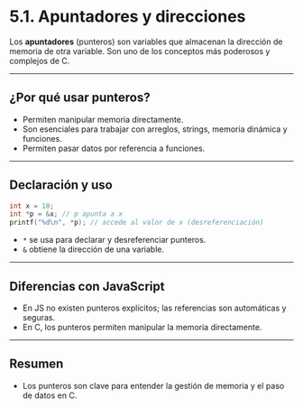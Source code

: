 # 5.1. Apuntadores y direcciones

Los **apuntadores** (punteros) son variables que almacenan la dirección de memoria de otra variable. Son uno de los conceptos más poderosos y complejos de C.

---

## ¿Por qué usar punteros?

- Permiten manipular memoria directamente.
- Son esenciales para trabajar con arreglos, strings, memoria dinámica y funciones.
- Permiten pasar datos por referencia a funciones.

---

## Declaración y uso

```c
int x = 10;
int *p = &x; // p apunta a x
printf("%d\n", *p); // accede al valor de x (desreferenciación)
```

- `*` se usa para declarar y desreferenciar punteros.
- `&` obtiene la dirección de una variable.

---

## Diferencias con JavaScript

- En JS no existen punteros explícitos; las referencias son automáticas y seguras.
- En C, los punteros permiten manipular la memoria directamente.

---

## Resumen

- Los punteros son clave para entender la gestión de memoria y el paso de datos en C.
